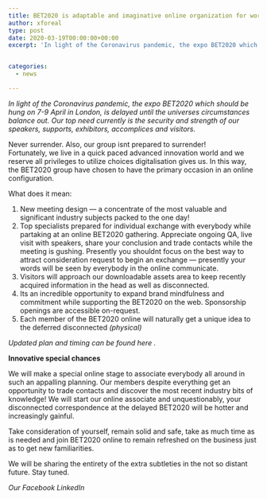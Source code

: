 ```yaml
---
title: BET2020 is adaptable and imaginative online organization for worldwide security
author: xforeal 
type: post
date: 2020-03-19T00:00:00+00:00
excerpt: 'In light of the Coronavirus pandemic, the expo BET2020 which should be hung on 7-9 April in London, is delayed until the universes circumstances stabilize '


categories:
  - news

---
```

_In light of the Coronavirus pandemic, the expo BET2020 which should be hung on 7-9 April in London, is delayed until the universes circumstances balance out. Our top need currently is the security and strength of our speakers, supports, exhibitors, accomplices and visitors._ 

Never surrender. Also, our group isnt prepared to surrender!  
Fortunately, we live in a quick paced advanced innovation world and we reserve all privileges to utilize choices digitalisation gives us. In this way, the BET2020 group have chosen to have the primary occasion in an online configuration. 

What does it mean: 

  1. New meeting design &#8212; a concentrate of the most valuable and significant industry subjects packed to the one day! 
  2. Top specialists prepared for individual exchange with everybody while partaking at an online BET2020 gathering. Appreciate ongoing QA, live visit with speakers, share your conclusion and trade contacts while the meeting is gushing. Presently you shouldnt focus on the best way to attract consideration request to begin an exchange &#8212; presently your words will be seen by everybody in the online communicate. 
  3. Visitors will approach our downloadable assets area to keep recently acquired information in the head as well as disconnected. 
  4. Its an incredible opportunity to expand brand mindfulness and commitment while supporting the BET2020 on the web. Sponsorship openings are accessible on-request. 
  5. Each member of the BET2020 online will naturally get a unique idea to the deferred disconnected _(physical)_ 

_Updated plan and timing can be found_ _here_ _._ 

**Innovative special chances** 

We will make a special online stage to associate everybody all around in such an appalling planning. Our members despite everything get an opportunity to trade contacts and discover the most recent industry bits of knowledge! We will start our online associate and unquestionably, your disconnected correspondence at the delayed BET2020 will be hotter and increasingly gainful. 

Take consideration of yourself, remain solid and safe, take as much time as is needed and join BET2020 online to remain refreshed on the business just as to get new familiarities. 

We will be sharing the entirety of the extra subtleties in the not so distant future. Stay tuned. 

_Our Facebook LinkedIn_